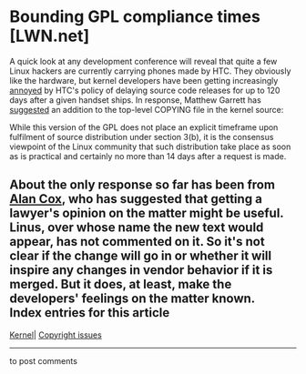 # Bounding GPL compliance times [LWN.net]

A quick look at any development conference will reveal that quite a few Linux hackers are currently carrying phones made by HTC. They obviously like the hardware, but kernel developers have been getting increasingly [annoyed](/Articles/409864/) by HTC's policy of delaying source code releases for up to 120 days after a given handset ships. In response, Matthew Garrett has [suggested](/Articles/427114/) an addition to the top-level COPYING file in the kernel source: 

While this version of the GPL does not place an explicit timeframe upon fulfilment of source distribution under section 3(b), it is the consensus viewpoint of the Linux community that such distribution take place as soon as is practical and certainly no more than 14 days after a request is made. 

About the only response so far has been from [Alan Cox](/Articles/427115/), who has suggested that getting a lawyer's opinion on the matter might be useful. Linus, over whose name the new text would appear, has not commented on it. So it's not clear if the change will go in or whether it will inspire any changes in vendor behavior if it is merged. But it does, at least, make the developers' feelings on the matter known.  
Index entries for this article  
---  
[Kernel](/Kernel/Index)| [Copyright issues](/Kernel/Index#Copyright_issues)  
  


* * *

to post comments 
